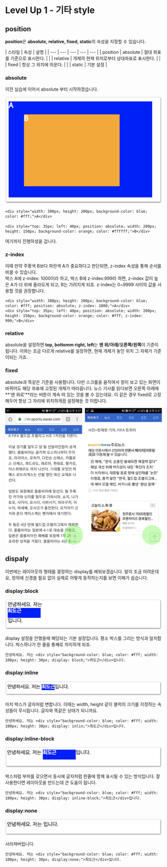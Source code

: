 # Level Up 1 - 기타 style

## position

**position**은 **absolute, relative, fixed, static**의 속성을 지정할 수 있습니다.

| 스타일 | 속성 | 설명 |
| --- | --- | --- | --- | --- |
| position | absolute | 절대 좌표를 기준으로 표시한다. |
|  | relative | 개체의 현재 위치로부터 상대좌표로 표시한다. |
|  | fixed | 항상 그 위치에 띄운다. |
|  | static | 기본 설정 |

### absolute

이전 실습에 이어서 absolute 부터 시작하겠습니다.

![&#xC8FC;&#xD669;&#xC0C9; &#xBC15;&#xC2A4;&#xB294; position:absolute;&#xC774; &#xC9C0;&#xC815;&#xB41C; &#xC0C1;&#xD0DC;](../.gitbook/assets/image%20%2889%29.png)

```markup
<div style="width: 300px; height: 200px; background-color: blue; color: #fff;">A</div>

<div style="top: 35px; left: 40px; position: absolute; width: 200px; height: 150px; background-color: orange; color: #ffffff;">B</div>
```

여기까지 진행하셨을 겁니다.

### z-index

이때 만약 주황색 B보다 파란색 A가 중요하다고 판단되면, z-index 속성을 통해 순서를 바꿀 수 있습니다.  
박스 A에 z-index: 1000이라 하고, 박스 B에 z-index:999라 하면, z-index 값이 높은 A가 더 위에 올라오게 되고, B는 가려지게 되죠. z-index는 0~9999 사이의 값을 사용할 것을 권장합니다.

```markup
<div style="width: 300px; height: 200px; background-color: blue; color: #fff; position: absolute; z-index: 1000;">A</div>
<div style="top: 35px; left: 40px; position: absolute; width: 200px; height: 150px; background-color: orange; color: #fff; z-index: 999;">B</div>
```

### relative

absolute을 설정하면 **top, bottomm right, left**는 **맨 위/아래/오른쪽/왼쪽**이 기준이 됩니다. 이와는 조금 다르게 relative를 설정하면, 현재 개체가 놓인 위치 그 자체가 기준이되는 거죠.

### fixed

absolute과 똑같은 기준을 사용합니다. 다만 스크롤을 움직여서 창이 보고 있는 화면이 바뀌어도 해당 좌표에 고정된 개체가 따라옵니다. 뉴스 기사를 읽다보면 오른쪽 아래에 **'맨 위로'**라는 버튼이 계속 떠 있는 것을 볼 수 있는데요. 이 같은 경우 fixed로 고정해두어 항상 그 자리에 위치하게끔 설정해둔 것 이랍니다.

![&#xC77C;&#xBC18;&#xC801;&#xC73C;&#xB85C; &#xB9E8;&#xC704;&#xB85C; &#xBC84;&#xD2BC;&#xC740; &#xD56D;&#xC0C1; &#xADF8;&#xC790;&#xB9AC;&#xC5D0; &#xACE0;&#xC815;&#xB418;&#xC5B4; &#xC788;&#xB2E4;.](../.gitbook/assets/image%20%28254%29.png)

## dispaly

이번에는 레이아웃의 형태를 결정하는 display를 배워보겠습니다. 말이 조금 어려운데요, 정의에 신경쓸 필요 없이 실제로 어떻게 동작하는지를 보면 이해가 쉽습니다.

### display:block

![display:block](../.gitbook/assets/image%20%28163%29.png)

display 설정을 안했을때 해당되는 기본 설정입니다. 평소 박스를 그리는 방식과 일치합니다. 박스하나가 한 줄을 통째로 차지하게 되죠.

```markup
안녕하세요. 저는 <div style="background-color: blue; color: #fff; width: 100px; height: 30px; display: block;">최도근</div>입니다.
```

### display:inline

![display:inline](../.gitbook/assets/image%20%28208%29.png)

마치 박스가 글자처럼 변합니다. 이때는 width, height 같이 블럭의 크기를 지정하는 속성들이 무시됩니다. 글자와 똑같은 상태가 되니까요.

```markup
안녕하세요. 저는 <div style="background-color: blue; color: #fff; width: 100px; height: 30px; display: inlin;">최도근</div>입니다.
```

### display:inline-block

![display:inline-block](../.gitbook/assets/image%20%28153%29.png)

박스처럼 부피를 갖으면서 동시에 글자처럼 한줄에 함께 표시될 수 있는 방식입니다. 잘 사용한다면 레이아웃을 만드는데 큰 도움이 됩니다.

```markup
안녕하세요. 저는 <div style="background-color: blue; color: #fff; width: 100px; height: 30px; display: inline-block;">최도근</div>입니다.
```

### display:none

![display:none](../.gitbook/assets/image%20%2836%29.png)

사라져버립니다.

```markup
안녕하세요. 저는 <div style="background-color: blue; color: #fff; width: 100px; height: 30px; display:none;">최도근</div>입니다.
```



